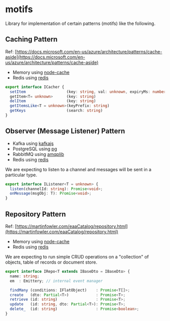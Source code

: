 # motifs

Library for implementation of certain patterns (motifs) like the following.

## Caching Pattern

Ref: [https://docs.microsoft.com/en-us/azure/architecture/patterns/cache-aside](https://docs.microsoft.com/en-us/azure/architecture/patterns/cache-aside)

* Memory using [node-cache](https://www.npmjs.com/package/node-cache)
* Redis using [redis](https://www.npmjs.com/package/redis)

```ts
export interface ICacher {
  setItem                  (key: string, val: unknown, expiryMs: number): Promise<boolean>;
  getItem<T= unknown>      (key: string)                                : Promise<T>;
  delItem                  (key: string)                                : Promise<boolean>;
  getItemsLike<T = unknown>(keyPrefix: string)                          : Promise<Record<string, T>>;
  getKeys                  (search: string)                             : Promise<string[]>;
}
```

## Observer (Message Listener) Pattern

* Kafka using [kafkajs](https://www.npmjs.com/package/kafkajs)
* PostgreSQL using [pg](https://www.npmjs.com/package/pg)
* RabbitMQ using [amqplib](https://www.npmjs.com/package/amqplib)
* Redis using [redis](https://www.npmjs.com/package/redis)

We are expecting to listen to a channel and messages will be sent in a particular type.

```ts
export interface IListener<T = unknown> {
  listen(channelId: string): Promise<void>;
  onMessage(msgObj: T): Promise<void>;
}
```

## Repository Pattern

Ref: [https://martinfowler.com/eaaCatalog/repository.html](https://martinfowler.com/eaaCatalog/repository.html)

* Memory using [node-cache](https://www.npmjs.com/package/node-cache)
* Redis using [redis](https://www.npmjs.com/package/redis)

We are expecting to run simple CRUD operations on a "collection" of objects, table of records or document store.

```ts
export interface IRepo<T extends IBaseDto = IBaseDto> {
  name: string;
  em  : Emittery; // internal event manager

  findMany (conditions: IFlatObject)    : Promise<T[]>;
  create   (dto: Partial<T>)            : Promise<T>;
  retrieve (id: string)                 : Promise<T>;
  update   (id: string, dto: Partial<T>): Promise<T>;
  delete_  (id: string)                 : Promise<boolean>;
}
```
